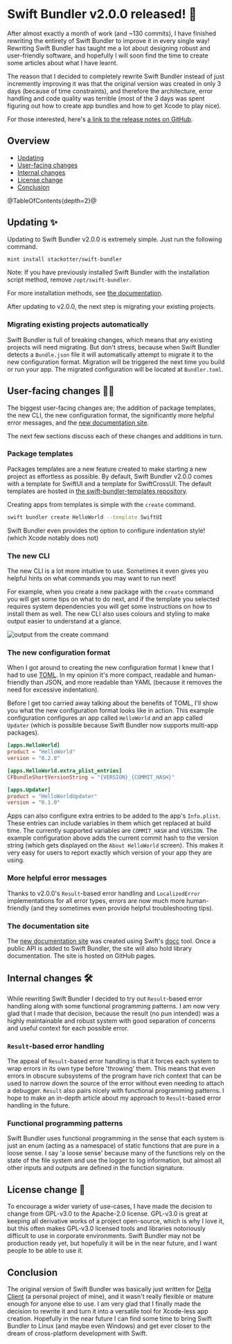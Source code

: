 # Swift Bundler v2.0.0 released! 🎉

After almost exactly a month of work (and ~130 commits), I have finished rewriting the entirety of Swift Bundler to improve it in every single way! Rewriting Swift Bundler has taught me a lot about designing robust and user-friendly software, and hopefully I will soon find the time to create some articles about what I have learnt.

The reason that I decided to completely rewrite Swift Bundler instead of just incremently improving it was that the original version was created in only 3 days (because of time constraints), and therefore the architecture, error handling and code quality was terrible (most of the 3 days was spent figuring out how to create app bundles and how to get Xcode to play nice).

For those interested, here's [a link to the release notes on GitHub](https://github.com/stackotter/swift-bundler/releases/tag/v2.0.0).

## Overview

- [Updating](#updating)
- [User-facing changes](#user-facing-changes)
- [Internal changes](#internal-changes)
- [License change](#license-change)
- [Conclusion](#conclusion)

@TableOfContents{depth=2}@

## Updating ✨

Updating to Swift Bundler v2.0.0 is extremely simple. Just run the following command.

```sh
mint install stackotter/swift-bundler
```

Note: If you have previously installed Swift Bundler with the installation script method, remove `/opt/swift-bundler`.

For more installation methods, see [the documentation](https://stackotter.github.io/swift-bundler/documentation/swiftbundler/installation).

After updating to v2.0.0, the next step is migrating your existing projects.

### Migrating existing projects automatically

Swift Bundler is full of breaking changes, which means that any existing projects will need migrating. But don't stress, because when Swift Bundler detects a `Bundle.json` file it will automatically attempt to migrate it to the new configuration format. Migration will be triggered the next time you build or run your app. The migrated configuration will be located at `Bundler.toml`.

## User-facing changes 👨‍💻

The biggest user-facing changes are; the addition of package templates, the new CLI, the new configuration format, the significantly more helpful error messages, and the [new documentation site](https://stackotter.github.io/swift-bundler/documentation/swiftbundler).

The next few sections discuss each of these changes and additions in turn.

### Package templates

Packages templates are a new feature created to make starting a new project as effortless as possible. By default, Swift Bundler v2.0.0 comes with a template for SwiftUI and a template for SwiftCrossUI. The default templates are hosted in [the swift-bundler-templates repository](https://github.com/stackotter/swift-bundler-templates).

Creating apps from templates is simple with the `create` command.

```sh
swift bundler create HelloWorld --template SwiftUI
```

Swift Bundler even provides the option to configure indentation style! (which Xcode notably does not)

### The new CLI

The new CLI is a lot more intuitive to use. Sometimes it even gives you helpful hints on what commands you may want to run next!

For example, when you create a new package with the `create` command you will get some tips on what to do next, and if the template you selected requires system dependencies you will get some instructions on how to install them as well. The new CLI also uses colours and styling to make output easier to understand at a glance.

![output from the create command](/image/swift-bundler-create.png)

### The new configuration format

When I got around to creating the new configuration format I knew that I had to use [TOML](https://toml.io/). In my opinion it's more compact, readable and human-friendly than JSON, and more readable than YAML (because it removes the need for excessive indentation).

Before I get too carried away talking about the benefits of TOML, I'll show you what the new configuration format looks like in action. This example configuration configures an app called `HelloWorld` and an app called `Updater` (which is possible because Swift Bundler now supports multi-app packages).

```toml
[apps.HelloWorld]
product = "HelloWorld"
version = "0.2.0"

[apps.HelloWorld.extra_plist_entries]
CFBundleShortVersionString = "{VERSION}_{COMMIT_HASH}"

[apps.Updater]
product = "HelloWorldUpdater"
version = "0.1.0"
```

Apps can also configure extra entries to be added to the app's `Info.plist`. These entries can include variables in them which get replaced at build time. The currently supported variables are `COMMIT_HASH` and `VERSION`. The example configuration above adds the current commit hash to the version string (which gets displayed on the `About HelloWorld` screen). This makes it very easy for users to report exactly which version of your app they are using.

### More helpful error messages

Thanks to v2.0.0's `Result`-based error handling and `LocalizedError` implementations for all error types, errors are now much more human-friendly (and they sometimes even provide helpful troubleshooting tips).

### The documentation site

The [new documentation site](https://stackotter.github.io/swift-bundler/documentation/swiftbundler/) was created using Swift's [docc](https://www.swift.org/documentation/docc/) tool. Once a public API is added to Swift Bundler, the site will also hold library documentation. The site is hosted on GitHub pages.

## Internal changes 🛠

While rewriting Swift Bundler I decided to try out `Result`-based error handling along with some functional programming patterns. I am now very glad that I made that decision, because the result (no pun intended) was a highly maintainable and robust system with good separation of concerns and useful context for each possible error.

### `Result`-based error handling

The appeal of `Result`-based error handling is that it forces each system to wrap errors in its own type before 'throwing' them. This means that even errors in obscure subsystems of the program have rich context that can be used to narrow down the source of the error without even needing to attach a debugger. `Result` also pairs nicely with functional programming patterns. I hope to make an in-depth article about my approach to `Result`-based error handling in the future.

### Functional programming patterns

Swift Bundler uses functional programming in the sense that each system is just an enum (acting as a namespace) of static functions that are pure in a loose sense. I say 'a loose sense' because many of the functions rely on the state of the file system and use the logger to log information, but almost all other inputs and outputs are defined in the function signature.

## License change 📄

To encourage a wider variety of use-cases, I have made the decision to change from GPL-v3.0 to the Apache-2.0 license. GPL-v3.0 is great at keeping all derivative works of a project open-source, which is why I love it, but this often makes GPL-v3.0 licensed tools and libraries notoriously difficult to use in corporate environments. Swift Bundler may not be production ready yet, but hopefully it will be in the near future, and I want people to be able to use it.

## Conclusion

The original version of Swift Bundler was basically just written for [Delta Client](https://github.com/stackotter/delta-client) (a personal project of mine), and it wasn't really flexible or mature enough for anyone else to use. I am very glad that I finally made the decision to rewrite it and turn it into a versatile tool for Xcode-less app creation. Hopefully in the near future I can find some time to bring Swift Bundler to Linux (and maybe even Windows) and get ever closer to the dream of cross-platform development with Swift.
